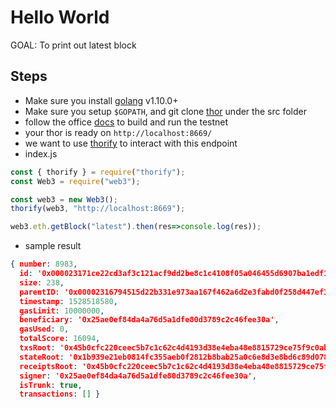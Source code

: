 # Hello World

GOAL: To print out latest block

## Steps

- Make sure you install [golang](https://golang.org/doc/install) v1.10.0+
- Make sure you setup `$GOPATH`, and git clone [thor](https://github.com/vechain/thor) under the src folder
- follow the office [docs](https://github.com/vechain/thor) to build and run the testnet
- your thor is ready on `http://localhost:8669/`
- we want to use [thorify](https://github.com/vechain/thorify) to interact with this endpoint
- index.js

```js
const { thorify } = require("thorify");
const Web3 = require("web3");

const web3 = new Web3();
thorify(web3, "http://localhost:8669");

web3.eth.getBlock("latest").then(res=>console.log(res));
```

- sample result

```json
{ number: 8983,
  id: '0x000023171ce22cd3af3c121acf9dd2be8c1c4108f05a046455d6907ba1edf1e2',
  size: 238,
  parentID: '0x00002316794515d22b331e973aa167f462a6d2e3fabd0f258d447ef33a2dedc3',
  timestamp: 1528518580,
  gasLimit: 10000000,
  beneficiary: '0x25ae0ef84da4a76d5a1dfe80d3789c2c46fee30a',
  gasUsed: 0,
  totalScore: 16094,
  txsRoot: '0x45b0cfc220ceec5b7c1c62c4d4193d38e4eba48e8815729ce75f9c0ab0e4c1c0',
  stateRoot: '0x1b939e21eb0814fc355aeb0f2812b8bab25a0c6e8d3e8bd6c89d0787a1867409',
  receiptsRoot: '0x45b0cfc220ceec5b7c1c62c4d4193d38e4eba48e8815729ce75f9c0ab0e4c1c0',
  signer: '0x25ae0ef84da4a76d5a1dfe80d3789c2c46fee30a',
  isTrunk: true,
  transactions: [] }
```